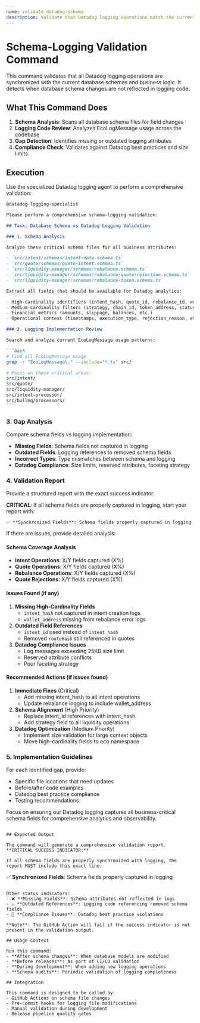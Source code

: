 ```yaml
---
name: validate-datadog-schema
description: Validate that Datadog logging operations match the current database schema fields and business logic. Detects missing or outdated logging attributes when schemas change.
---
```


# Schema-Logging Validation Command

This command validates that all Datadog logging operations are synchronized with the current database schemas and business logic. It detects when database schema changes are not reflected in logging code.

## What This Command Does

1. **Schema Analysis**: Scans all database schema files for field changes
2. **Logging Code Review**: Analyzes EcoLogMessage usage across the codebase
3. **Gap Detection**: Identifies missing or outdated logging attributes
4. **Compliance Check**: Validates against Datadog best practices and size limits

## Execution

Use the specialized Datadog logging agent to perform a comprehensive validation:

````markdown
@datadog-logging-specialist

Please perform a comprehensive schema-logging validation:

## Task: Database Schema vs Datadog Logging Validation

### 1. Schema Analysis

Analyze these critical schema files for all business attributes:

- `src/intent/schemas/intent-data.schema.ts`
- `src/quote/schemas/quote-intent.schema.ts`
- `src/liquidity-manager/schemas/rebalance.schema.ts`
- `src/liquidity-manager/schemas/rebalance-quote-rejection.schema.ts`
- `src/liquidity-manager/schemas/rebalance-token.schema.ts`

Extract all fields that should be available for Datadog analytics:

- High-cardinality identifiers (intent_hash, quote_id, rebalance_id, wallet_address, etc.)
- Medium-cardinality filters (strategy, chain_id, token_address, status, etc.)
- Financial metrics (amounts, slippage, balances, etc.)
- Operational context (timestamps, execution_type, rejection_reason, etc.)

### 2. Logging Implementation Review

Search and analyze current EcoLogMessage usage patterns:

```bash
# Find all EcoLogMessage usage
grep -r "EcoLogMessage\." --include="*.ts" src/

# Focus on these critical areas:
src/intent/
src/quote/
src/liquidity-manager/
src/intent-processor/
src/bullmq/processors/
```
````

### 3. Gap Analysis

Compare schema fields vs logging implementation:

- **Missing Fields**: Schema fields not captured in logging
- **Outdated Fields**: Logging references to removed schema fields
- **Incorrect Types**: Type mismatches between schema and logging
- **Datadog Compliance**: Size limits, reserved attributes, faceting strategy

### 4. Validation Report

Provide a structured report with the exact success indicator:

**CRITICAL**: If all schema fields are properly captured in logging, start your report with:

```
✅ **Synchronized Fields**: Schema fields properly captured in logging
```

If there are issues, provide detailed analysis:

#### Schema Coverage Analysis

- **Intent Operations**: X/Y fields captured (X%)
- **Quote Operations**: X/Y fields captured (X%)
- **Rebalance Operations**: X/Y fields captured (X%)
- **Quote Rejections**: X/Y fields captured (X%)

#### Issues Found (if any)

1. **Missing High-Cardinality Fields**
   - `intent_hash` not captured in intent creation logs
   - `wallet_address` missing from rebalance error logs
2. **Outdated Field References**
   - `intent_id` used instead of `intent_hash`
   - Removed `routeHash` still referenced in quotes
3. **Datadog Compliance Issues**
   - Log messages exceeding 25KB size limit
   - Reserved attribute conflicts
   - Poor faceting strategy

#### Recommended Actions (if issues found)

1. **Immediate Fixes** (Critical)
   - Add missing intent_hash to all intent operations
   - Update rebalance logging to include wallet_address
2. **Schema Alignment** (High Priority)
   - Replace intent_id references with intent_hash
   - Add strategy field to all liquidity operations
3. **Datadog Optimization** (Medium Priority)
   - Implement size validation for large context objects
   - Move high-cardinality fields to eco namespace

### 5. Implementation Guidelines

For each identified gap, provide:

- Specific file locations that need updates
- Before/after code examples
- Datadog best practice compliance
- Testing recommendations

Focus on ensuring our Datadog logging captures all business-critical schema fields for comprehensive analytics and observability.

```

## Expected Output

The command will generate a comprehensive validation report. **CRITICAL SUCCESS INDICATOR:**

If all schema fields are properly synchronized with logging, the report MUST include this exact line:
```

✅ **Synchronized Fields**: Schema fields properly captured in logging

```

Other status indicators:
- ❌ **Missing Fields**: Schema attributes not reflected in logs
- ⚠️ **Outdated References**: Logging code referencing removed schema fields
- 🔧 **Compliance Issues**: Datadog best practice violations

**Note**: The GitHub Action will fail if the success indicator is not present in the validation output.

## Usage Context

Run this command:
- **After schema changes**: When database models are modified
- **Before releases**: As part of CI/CD validation
- **During development**: When adding new logging operations
- **Schema audits**: Periodic validation of logging completeness

## Integration

This command is designed to be called by:
- GitHub Actions on schema file changes
- Pre-commit hooks for logging file modifications
- Manual validation during development
- Release pipeline quality gates
```
